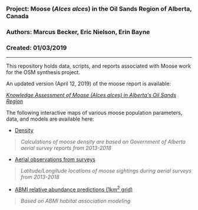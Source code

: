### Project: Moose (*Alces alces*) in the Oil Sands Region of Alberta, Canada
### Authors: Marcus Becker, Eric Nielson, Erin Bayne
### Created: 01/03/2019

---

This repository holds data, scripts, and reports associated with Moose work for the OSM synthesis project.

An updated version (April 12, 2019) of the moose report is available:

[*Knowledge Assessment of Moose (Alces alces) in Alberta's Oil Sands Region*](https://mabecker89.github.io/OSM-Synthesis-Moose/OSMMooseReview_EN-MB_v2)

The following interactive maps of various moose population parameters, data, and models are available here:

+ [Density](https://mabecker89.github.io/OSM-Synthesis-Moose/density)
> *Calculations of moose density are based on Government of Alberta aerial survey reports from 2013-2018*
+ [Aerial observations from surveys](https://mabecker89.github.io/OSM-Synthesis-Moose/heatmap)
> *Latitude/Longitude locations of moose sightings during aerial surveys from 2013-2018*
+ [ABMI relative abundance predictions (1km<sup>2</sup> grid)](https://mabecker89.github.io/OSM-Synthesis-Moose/relabund)
> *Based on ABMI habitat association modeling*




